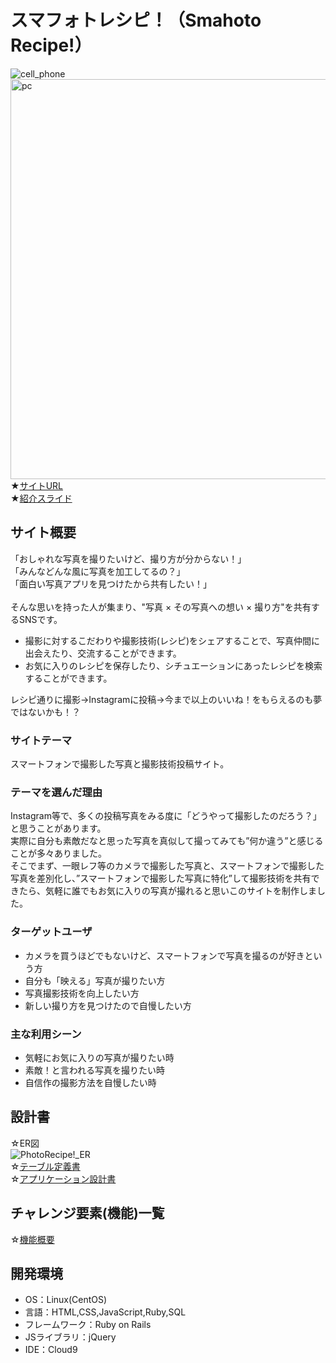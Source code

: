 # スマフォトレシピ！（Smahoto Recipe!）
![cell_phone](https://user-images.githubusercontent.com/82022201/128010093-9f6c7089-baad-41b4-9784-d532e9a4a9ee.png)
<img width="640" alt="pc" src="https://user-images.githubusercontent.com/82022201/128012217-35fac499-e919-4577-b4bd-c0bf67e321f5.png">
<br>
★[サイトURL](https://smaphotorecipe.com)<br>
★[紹介スライド](https://docs.google.com/presentation/d/17wF7MiALVfrFdW7wJlegTvo8bhR_kDYAk59OpimqToM/edit?usp=sharing)<br>

## サイト概要
「おしゃれな写真を撮りたいけど、撮り方が分からない！」<br>
「みんなどんな風に写真を加工してるの？」<br>
「面白い写真アプリを見つけたから共有したい！」<br><br>
そんな思いを持った人が集まり、"写真 × その写真への想い × 撮り方"を共有するSNSです。<br>
- 撮影に対するこだわりや撮影技術(レシピ)をシェアすることで、写真仲間に出会えたり、交流することができます。
- お気に入りのレシピを保存したり、シチュエーションにあったレシピを検索することができます。

レシピ通りに撮影→Instagramに投稿→今まで以上のいいね！をもらえるのも夢ではないかも！？

### サイトテーマ
スマートフォンで撮影した写真と撮影技術投稿サイト。

### テーマを選んだ理由
Instagram等で、多くの投稿写真をみる度に「どうやって撮影したのだろう？」と思うことがあります。<br>
実際に自分も素敵だなと思った写真を真似して撮ってみても”何か違う”と感じることが多々ありました。<br>
そこでまず、一眼レフ等のカメラで撮影した写真と、スマートフォンで撮影した写真を差別化し、”スマートフォンで撮影した写真に特化”して撮影技術を共有できたら、気軽に誰でもお気に入りの写真が撮れると思いこのサイトを制作しました。

### ターゲットユーザ
- カメラを買うほどでもないけど、スマートフォンで写真を撮るのが好きという方
- 自分も「映える」写真が撮りたい方
- 写真撮影技術を向上したい方
- 新しい撮り方を見つけたので自慢したい方

### 主な利用シーン
- 気軽にお気に入りの写真が撮りたい時
- 素敵！と言われる写真を撮りたい時
- 自信作の撮影方法を自慢したい時


## 設計書
☆ER図<br>
![PhotoRecipe!_ER](https://user-images.githubusercontent.com/82022201/127860573-e843467d-c28f-43d2-8cd0-88f34190f233.png)<br>
☆[テーブル定義書](https://docs.google.com/spreadsheets/d/1xez6gQmf0mGyafTqBJXsFfr2MI9nS57v/edit#gid=1243549839)<br>
☆[アプリケーション設計書](https://docs.google.com/spreadsheets/d/1JDVeOWU6CKI0bNWl4rc7EXBqfo98KN68SCTVIuXPyJA/edit?usp=sharing)

## チャレンジ要素(機能)一覧
☆[機能概要](https://docs.google.com/spreadsheets/d/1SDFZfSW8QqbgynwyHAH7GCB6KCw9dbNRrw5_2srT4Aw/edit?usp=sharing)

## 開発環境
- OS：Linux(CentOS)
- 言語：HTML,CSS,JavaScript,Ruby,SQL
- フレームワーク：Ruby on Rails
- JSライブラリ：jQuery
- IDE：Cloud9

